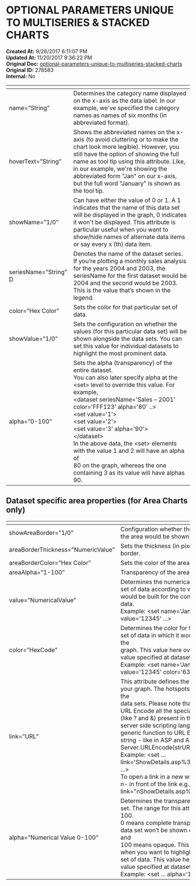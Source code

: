 # OPTIONAL PARAMETERS UNIQUE TO MULTISERIES & STACKED CHARTS

**Created At:** 9/26/2017 6:11:07 PM  
**Updated At:** 11/20/2017 9:36:22 PM  
**Original Doc:** [optional-parameters-unique-to-multiseries-stacked-charts](https://docs.zumasys.com/36577-mv-dashboard/optional-parameters-unique-to-multiseries-stacked-charts)  
**Original ID:** 278583  
**Internal:** No  



| <!----> | <!----> |
| --- | --- |
| name=”String”<br> | Determines the category name displayed on the x-axis as the data label. In our example, we've specified the category names as names of six months (in abbreviated format).<br> |
| hoverText=”String”<br> | Shows the abbreviated names on the x-axis (to avoid cluttering or to make the chart look more legible). However, you still have the option of showing the full name as tool tip using this attribute. Like, in our example, we're showing the abbreviated form "Jan" on our x-axis, but the full word "January" is shown as the tool tip.<br> |
| showName=”1/0”<br> | Can have either the value of 0 or 1. A 1 indicates that the name of this data set will be displayed in the graph, 0 indicates it won't be displayed. This attribute is particular useful when you want to show/hide names of alternate data items or say every x (th) data item.<br> |
| seriesName=”String” D<br> | Denotes the name of the dataset series. If you’re plotting a monthly sales analysis for the years 2004 and 2003, the seriesName for the first dataset would be 2004 and the second would be 2003. This is the value that’s shown in the legend.<br> |
| color=”Hex Color”<br> | Sets the color for that particular set of data.<br> |
| showValue=”1/0”<br> | Sets the configuration on whether the values (for this particular data set) will be shown alongside the data sets. You can set this value for individual datasets to highlight the most prominent data.<br> |
| alpha=”0-100”<br> | Sets the alpha (transparency) of the entire dataset.<br>You can also later specify alpha at the &lt;set&gt; level to override this value. For example,<br>&lt;dataset seriesName='Sales – 2001' color='FFF123' alpha='80' ..&gt;<br>&lt;set value='1'&gt;<br>&lt;set value='2'&gt;<br>&lt;set value='3' alpha='90'&gt;<br>&lt;/dataset&gt;<br>In the above data, the &lt;set&gt; elements with the value 1 and 2 will have an alpha of<br>80 on the graph, whereas the one containing 3 as its value will have alphas 90.<br> |


## Dataset specific area properties (for Area Charts only)


| <!----> | <!----> |
| --- | --- |
| showAreaBorder=”1/0”<br> | Configuration whether the border over the area would be shown or not.<br> |
| areaBorderThickness=”NumericValue”<br> | Sets the thickness (in pixels) of the area border.<br> |
| areaBorderColor=”Hex Color”<br> | Sets the color of the area border.<br> |
| areaAlpha=”1-100”<br> | Transparency of the area fill.<br> |
| value=”NumericalValue”<br> | Determines the numerical value for the set of data according to which the chart<br>would be built for the concerned set of data.<br>Example: &lt;set name='Jan' value='12345' ...&gt;<br> |
| color=”HexCode”<br> | Determines the color for the concerned set of data in which it would appear in the<br>graph. This value here overrides the value specified at dataset level.<br>Example: &lt;set name='Jan' value='12345' color='636363' ...&gt;<br> |
| link=”URL”<br> | This attribute defines the hotspots in your graph. The hotspots are links over the<br>data sets. Please note that you'll need to URL Encode all the special characters<br>(like ? and &) present in the link. All the server side scripting languages provide a<br>generic function to URL Encode any string - like in ASP and ASP.NET, we've<br>Server.URLEncode(strURL) and so on.<br>Example: &lt;set … link='ShowDetails.asp%3FMonth=Jan' ...&gt;<br>To open a link in a new window, just put n- in front of the link e.g., link="nShowDetails.asp%3FMonth=Jan".<br> |
| alpha=”Numerical Value 0-100”<br> | Determines the transparency of a data set. The range for this attribute is 0 to 100.<br>0 means complete transparency (the data set won’t be shown on the graph) and<br>100 means opaque. This option is useful when you want to highlight a particular<br>set of data. This value here overrides the value specified at dataset level.<br>Example: &lt;set ... alpha='100' ...&gt;<br> |

